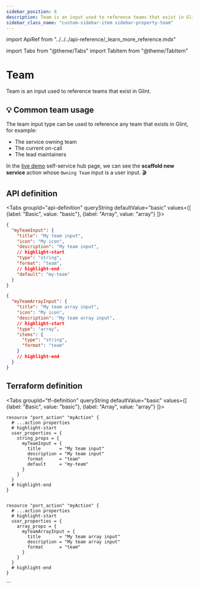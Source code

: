 ```yaml
---
sidebar_position: 8
description: Team is an input used to reference teams that exist in Glint
sidebar_class_name: "custom-sidebar-item sidebar-property-team"
---
```


import ApiRef from "../../../api-reference/\_learn_more_reference.mdx"

import Tabs from "@theme/Tabs"
import TabItem from "@theme/TabItem"

# Team

Team is an input used to reference teams that exist in Glint.

## 💡 Common team usage

The team input type can be used to reference any team that exists in Glint, for example:

- The service owning team
- The current on-call
- The lead maintainers

In the [live demo](https://demo.useglint.io/self-serve) self-service hub page, we can see the **scaffold new service** action whose `Owning Team` input is a user input. 🎬

## API definition

<Tabs groupId="api-definition" queryString defaultValue="basic" values={[
{label: "Basic", value: "basic"},
{label: "Array", value: "array"}
]}>

<TabItem value="basic">

```json showLineNumbers
{
  "myTeamInput": {
    "title": "My team input",
    "icon": "My icon",
    "description": "My team input",
    // highlight-start
    "type": "string",
    "format": "team",
    // highlight-end
    "default": "my-team"
  }
}
```

</TabItem>
<TabItem value="array">

```json showLineNumbers
{
  "myTeamArrayInput": {
    "title": "My team array input",
    "icon": "My icon",
    "description": "My team array input",
    // highlight-start
    "type": "array",
    "items": {
      "type": "string",
      "format": "team"
    }
    // highlight-end
  }
}
```

</TabItem>
</Tabs>

<ApiRef />

## Terraform definition

<Tabs groupId="tf-definition" queryString defaultValue="basic" values={[
{label: "Basic", value: "basic"},
{label: "Array", value: "array"}
]}>

<TabItem value="basic">

```hcl showLineNumbers
resource "port_action" "myAction" {
  # ...action properties
  # highlight-start
  user_properties = {
    string_props = {
      myTeamInput = {
        title       = "My team input"
        description = "My team input"
        format      = "team"
        default     = "my-team"
      }
    }
  }
  # highlight-end
}
```

</TabItem>

<TabItem value="array">

```hcl showLineNumbers

resource "port_action" "myAction" {
  # ...action properties
  # highlight-start
  user_properties = {
    array_props = {
      myTeamArrayInput = {
        title       = "My team array input"
        description = "My team array input"
        format      = "team"
      }
    }
  }
  # highlight-end
}
```

</TabItem>

</Tabs>
```
